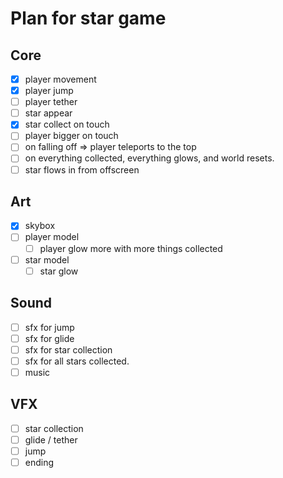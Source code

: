 # Plan for star game

## Core
- [x] player movement
- [x] player jump
- [ ] player tether
- [ ] star appear
- [x] star collect on touch
- [ ] player bigger on touch
- [ ] on falling off => player teleports to the top
- [ ] on everything collected, everything glows, and world resets.
- [ ] star flows in from offscreen

## Art
- [x] skybox
- [ ] player model
    - [ ] player glow more with more things collected
- [ ] star model
    - [ ] star glow

## Sound
- [ ] sfx for jump
- [ ] sfx for glide
- [ ] sfx for star collection
- [ ] sfx for all stars collected.
- [ ] music

## VFX
- [ ] star collection
- [ ] glide / tether
- [ ] jump
- [ ] ending
